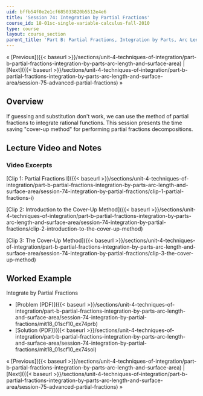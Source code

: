 ```yaml
---
uid: bffb54f0e2e1cf685033820b5512e4e6
title: 'Session 74: Integration by Partial Fractions'
course_id: 18-01sc-single-variable-calculus-fall-2010
type: course
layout: course_section
parent_title: 'Part B: Partial Fractions, Integration by Parts, Arc Length, and Surface Area'
---
```


« [Previous]({{< baseurl >}}/sections/unit-4-techniques-of-integration/part-b-partial-fractions-integration-by-parts-arc-length-and-surface-area) | [Next]({{< baseurl >}}/sections/unit-4-techniques-of-integration/part-b-partial-fractions-integration-by-parts-arc-length-and-surface-area/session-75-advanced-partial-fractions) »

Overview
--------

If guessing and substitution don't work, we can use the method of partial fractions to integrate rational functions. This session presents the time saving "cover-up method" for performing partial fractions decompositions.

Lecture Video and Notes
-----------------------

### Video Excerpts

[Clip 1: Partial Fractions I]({{< baseurl >}}/sections/unit-4-techniques-of-integration/part-b-partial-fractions-integration-by-parts-arc-length-and-surface-area/session-74-integration-by-partial-fractions/clip-1-partial-fractions-i)

[Clip 2: Introduction to the Cover-Up Method]({{< baseurl >}}/sections/unit-4-techniques-of-integration/part-b-partial-fractions-integration-by-parts-arc-length-and-surface-area/session-74-integration-by-partial-fractions/clip-2-introduction-to-the-cover-up-method)

[Clip 3: The Cover-Up Method]({{< baseurl >}}/sections/unit-4-techniques-of-integration/part-b-partial-fractions-integration-by-parts-arc-length-and-surface-area/session-74-integration-by-partial-fractions/clip-3-the-cover-up-method)

Worked Example
--------------

Integrate by Partial Fractions

*   [Problem (PDF)]({{< baseurl >}}/sections/unit-4-techniques-of-integration/part-b-partial-fractions-integration-by-parts-arc-length-and-surface-area/session-74-integration-by-partial-fractions/mit18_01scf10_ex74prb)
*   [Solution (PDF)]({{< baseurl >}}/sections/unit-4-techniques-of-integration/part-b-partial-fractions-integration-by-parts-arc-length-and-surface-area/session-74-integration-by-partial-fractions/mit18_01scf10_ex74sol)

« [Previous]({{< baseurl >}}/sections/unit-4-techniques-of-integration/part-b-partial-fractions-integration-by-parts-arc-length-and-surface-area) | [Next]({{< baseurl >}}/sections/unit-4-techniques-of-integration/part-b-partial-fractions-integration-by-parts-arc-length-and-surface-area/session-75-advanced-partial-fractions) »